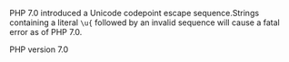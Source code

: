 PHP 7.0 introduced a Unicode codepoint escape sequence.Strings containing a literal `\u{` followed by an invalid sequence will cause a
fatal error as of PHP 7.0.

PHP version 7.0